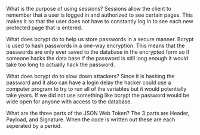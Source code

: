 What is the purpose of using sessions?
Sessions allow the client to remember that a user is logged in and authorized to see certain pages. This makes it so that the user does not have to constantly log in to see each new protected page that is entered.

What does bcrypt do to help us store passwords in a secure manner.
Bcrypt is used to hash passwords in a one-way encryption. This means that the passwords are only ever saved to the database in the encrypted form so if someone hacks the data base if the password is still long enough it would take too long to actually hack the password.

What does bcrypt do to slow down attackers?
Since it is hashing the password and it also can have a login delay the hacker could use a computer program to try to run all of the variables but it would potentially take years. If we did not use something like bcrypt the password would be wide open for anyone with access to the database. 

What are the three parts of the JSON Web Token?
The 3 parts are Header, Payload, and  Signature. When the code is written out these are each seperated by a period. 